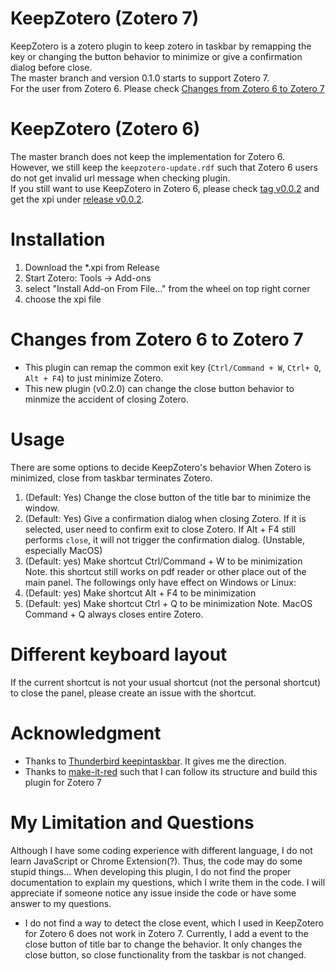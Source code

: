# KeepZotero (Zotero 7)
KeepZotero is a zotero plugin to keep zotero in taskbar by remapping the key or changing the button behavior to minimize or give a confirmation dialog before close.  
The master branch and version 0.1.0 starts to support Zotero 7.  
For the user from Zotero 6. Please check [Changes from Zotero 6 to Zotero 7](#changes-from-zotero-6-to-zotero-7)

# KeepZotero (Zotero 6)
The master branch does not keep the implementation for Zotero 6. However, we still keep the `keepzotero-update.rdf` such that Zotero 6 users do not get invalid url message when checking plugin.  
If you still want to use KeepZotero in Zotero 6, please check [tag v0.0.2](https://github.com/yhmtsai/KeepZotero/tree/v0.0.2) and get the xpi under [release v0.0.2](https://github.com/yhmtsai/KeepZotero/releases/tag/v0.0.2).

# Installation
1. Download the *.xpi from Release
2. Start Zotero: Tools -> Add-ons
3. select "Install Add-on From File..." from the wheel on top right corner
4. choose the xpi file

# Changes from Zotero 6 to Zotero 7
- This plugin can remap the common exit key (`Ctrl/Command + W`, `Ctrl+ Q`, `Alt + F4`) to just minimize Zotero.
- This new plugin (v0.2.0) can change the close button behavior to minmize the accident of closing Zotero.

# Usage
There are some options to decide KeepZotero's behavior
When Zotero is minimized, close from taskbar terminates Zotero.
1. (Default: Yes) Change the close button of the title bar to minimize the window.
2. (Default: Yes) Give a confirmation dialog when closing Zotero. If it is selected, user need to confirm exit to close Zotero. If Alt + F4 still performs `close`, it will not trigger the confirmation dialog. (Unstable, especially MacOS)
3. (Default: yes) Make shortcut Ctrl/Command + W to be minimization
Note. this shortcut still works on pdf reader or other place out of the main panel.
The followings only have effect on Windows or Linux:
4. (Default: yes) Make shortcut Alt + F4 to be minimization
5. (Default: yes) Make shortcut Ctrl + Q to be minimization Note. MacOS Command + Q always closes entire Zotero.

# Different keyboard layout
If the current shortcut is not your usual shortcut (not the personal shortcut) to close the panel, please create an issue with the shortcut.

# Acknowledgment
- Thanks to [Thunderbird keepintaskbar](https://github.com/martinzilak/keepintaskbar). It gives me the direction.
- Thanks to [make-it-red](https://github.com/zotero/make-it-red) such that I can follow its structure and build this plugin for Zotero 7

# My Limitation and Questions
Although I have some coding experience with different language, I do not learn JavaScript or Chrome Extension(?). Thus, the code may do some stupid things... When developing this plugin, I do not find the proper documentation to explain my questions, which I write them in the code. I will appreciate if someone notice any issue inside the code or have some answer to my questions.
- I do not find a way to detect the close event, which I used in KeepZotero for Zotero 6 does not work in Zotero 7. Currently, I add a event to the close button of title bar to change the behavior. It only changes the close button, so close functionality from the taskbar is not changed. 
